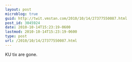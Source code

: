 ```yaml
---
layout: post
microblog: true
guid: http://twit.vmstan.com/2010/10/14/27377550087.html
post_id: 3045924
date: 2010-10-14T15:23:19-0600
lastmod: 2010-10-14T15:23:19-0600
type: post
url: /2010/10/14/27377550087.html
---
```

KU tix are gone.
